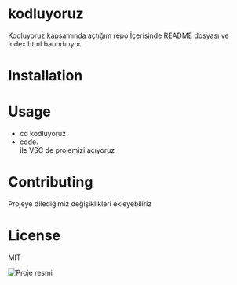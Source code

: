 # kodluyoruz
Kodluyoruz  kapsamında açtığım repo.İçerisinde  README dosyası ve index.html barındırıyor.

# Installation

# Usage
* cd kodluyoruz
* code.     
ile VSC de projemizi açıyoruz

# Contributing
Projeye dilediğimiz değişiklikleri ekleyebiliriz

# License
MIT

![Proje resmi](https://app.patika.dev/courses/git/odev1/markdown.png)








